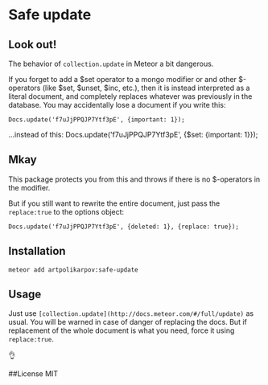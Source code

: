 # Safe update
## Look out!
The behavior of `collection.update` in Meteor a bit dangerous.

If you forget to add a $set operator to a mongo modifier or and other $-operators (like $set, $unset, $inc, etc.), then it is instead interpreted as a literal document, and completely replaces whatever was previously in the database.
You may accidentally lose a document if you write this:
```
Docs.update('f7uJjPPQJP7Ytf3pE', {important: 1});
```

...instead of this:
Docs.update('f7uJjPPQJP7Ytf3pE', {$set: {important: 1}});


## Mkay
This package protects you from this and throws if there is no $-operators in the modifier.

But if you still want to rewrite the entire document, just pass the `replace:true` to the options object:
```
Docs.update('f7uJjPPQJP7Ytf3pE', {deleted: 1}, {replace: true});
```


## Installation
```
meteor add artpolikarpov:safe-update
```

## Usage
Just use `[collection.update](http://docs.meteor.com/#/full/update)` as usual. You will be warned in case of danger of replacing the docs.
But if replacement of the whole document is what you need, force it using `replace:true`.

:ok_hand:

##License
MIT
